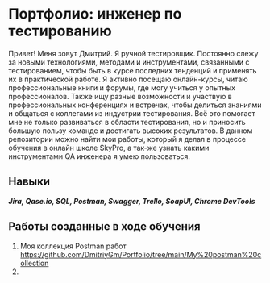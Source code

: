 # Портфолио: инженер по тестированию
Привет! Меня зовут Дмитрий. Я ручной тестировщик. Постоянно слежу за новыми технологиями, методами и инструментами, связанными с тестированием, чтобы быть в курсе последних тенденций и применять их в практической работе. Я активно посещаю онлайн-курсы, читаю профессиональные книги и форумы, где могу учиться у опытных профессионалов. Также ищу разные возможности и участвую в профессиональных конференциях и встречах, чтобы делиться знаниями и общаться с коллегами из индустрии тестирования. Всё это помогает мне не только развиваться в области тестирования, но и приносить большую пользу команде и достигать высоких результатов.
В данном репозитории можно найти мои работы, который я делал в процессе обучения в онлайн школе SkyPro, а так-же узнать какими инструментами QA инженера я умею пользоваться.
## Навыки
***Jira, Qase.io, SQL, Postman, Swagger,
Trello, SoapUI, Chrome DevTools***
## Работы созданные в ходе обучения
1. Моя коллекция Postman работ https://github.com/DmitriyGm/Portfolio/tree/main/My%20postman%20collection
2. 
